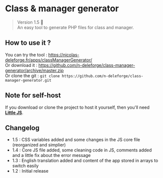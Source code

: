 # Class & manager generator

> Version 1.5 :memo:  
> An easy tool to generate PHP files for class and manager.

## How to use it ?

You can try the tool : https://nicolas-deleforge.fr/apps/classManagerGenerator/  
Or download it : https://github.com/n-deleforge/class-manager-generator/archive/master.zip  
Or clone the git : ```git clone https://github.com/n-deleforge/class-manager-generator.git```

## Note for self-host

If you download or clone the project to host it yourself, then you'll need [**Little JS**](https://github.com/n-deleforge/littleJS).

## Changelog

- 1.5 : CSS variables added and some changes in the JS core file (reorganized and simplier)
- 1.4 : Core JS file added, some cleaning code in JS, comments added and a little fix about the error message
- 1.3 : English translation added and content of the app stored in arrays to switch easily
- 1.2 : Initial release
